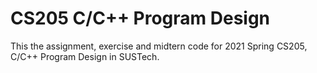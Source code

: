# CS205 C/C++ Program Design
This the assignment, exercise and midtern code for 2021 Spring CS205, C/C++ Program Design in SUSTech.

